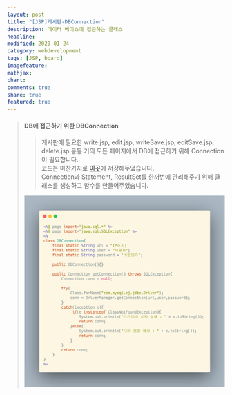 ```yaml
---
layout: post
title: "[JSP]게시판-DBConnection"
description: 데이터 베이스에 접근하는 클래스
headline: 
modified: 2020-01-24
category: webdevelopment
tags: [JSP, board]
imagefeature: 
mathjax: 
chart: 
comments: true
share: true
featured: true
---
```

> #### DB에 접근하기 위한 DBConnection
>> 게시판에 필요한 write.jsp, edit.jsp, writeSave.jsp, editSave.jsp, delete.jsp 등등 거의 모든 페이지에서 DB에 접근하기 위해 Connection이 필요합니다.  
>> 코드는 마찬가지로 [이곳](https://github.com/NamSuJi/Web/tree/master/Board)에 저장해두었습니다.  
>> Connection과 Statement, ResultSet를 한꺼번에 관리해주기 위해 클래스를 생성하고 함수를 만들어주었습니다.  
>
> ![img](/postimage/Board/db.png)
